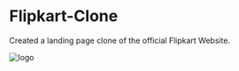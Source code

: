 # Flipkart-Clone
Created a landing page clone of the official Flipkart Website.

![logo](https://github.com/Jaya129/Flipkart-Clone/assets/72162683/901a4d24-9c7b-4ab5-9ee0-7012aabd0365)
